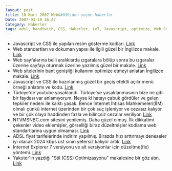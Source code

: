 ```yaml
---
layout: post
title: 10 Mart 2007 Web&#039;den seçme haberler
Date: 2007-03-10 16:47
Category: Haberler
tags: adsl, bandtwith, CSS, Haberler, ie7, Javascript, optimize, Web Standartları, youtube
---
```


-   Javascript ve CSS ile yapılan resim gösterme kodları. [Link][]
-   Web standartları ve dokuman yapısı ile ilgili güzel bir İngilizce
    makale. [Link][1]
-   Web sayfalarına belli aralıklarda ızgaralara bölüp sonra bu
    ızgaralar üzerine sayfayı oturmak üzerine yazılmış güzel bir makale.
    [Link][2]
-   Web sitelerinin bant genişliği kullanımı optimize etmeyi anlatan
    İngilizce makale. [Link][3]
-   Javascript ve CSS ile hazırlanmış güzel bir geçiş efektli açılır
    menü örneği anlatımı ve kodu. [Link][4]
-   Türkiye'de youtube yasaklandı. Türkiye'ye yasaklanmasının bize ne
    gibi bir faydası var anlamıyorum. Neyse ki hatayı çabuk gördüler ve
    gelen tepkiler nedeni ile kalktı yasak. Bence İnternet İhtisas
    Mahkemeleri(İİM) olmalı çünkü internet üzerinden bir çok suç
    işleniyor ve cezasız kalıyor ve bir çok olaya haddinden fazla ve
    bilinçsiz cezalar veriliyor. [Link][5]
-   NTVMSNBC.com sitesini yenilemiş. Daha güzel olmuş. İlk dikkatimi
    çekenler video eklemişler, görselliği biraz düzeltmişler kodlama web
    standartlarına uygun olmaması. [Link][6]
-   ADSL fiyat tarifelerinde indirim yapılmış. Birazda hızı arttırmayı
    deneseler iyi olacak 2024 kbps üst sınırı yetersiz kalıyor artık.
    [Link][7]
-   Internet Explorer 7 versiyonu ve alt versiyonlar için düzeltme(fix)
    yöntemi. [Link][8]
-   Yakuter'in yazdığı "Stil (CSS) Optimizasyonu" makalesine bir göz
    atın. [Link][9]


  [Link]: http://vikjavev.no/highslide/ "Link"
  [1]: http://nefariousdesigns.co.uk/archive/2007/03/semantics-and-structure/
    "Link"
  [2]: http://tutorialblog.org/grid-systems-in-web-design/ "Link"
  [3]: http://www.codinghorror.com/blog/archives/000807.html "Link"
  [4]: http://www.harrymaugans.com/2007/03/06/how-to-create-an-animated-sliding-collapsible-div-with-javascript-and-css/#slideexample
    "Link"
  [5]: http://www.ntvmsnbc.com/news/401979.asp "Link"
  [6]: http://www.ntvmsnbc.com/ "Link"
  [7]: http://www.turktelekom.com.tr/ "Link"
  [8]: http://www.brothercake.com/reference/ie7/starplus-tests.html
    "Link"
  [9]: http://www.yakuter.com/stil-css-optimizasyonu "Link"
